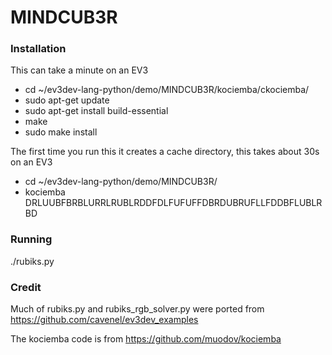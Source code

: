 # MINDCUB3R

### Installation
This can take a minute on an EV3
* cd ~/ev3dev-lang-python/demo/MINDCUB3R/kociemba/ckociemba/
* sudo apt-get update
* sudo apt-get install build-essential
* make
* sudo make install

The first time you run this it creates a cache directory, this takes about 30s on an EV3

* cd ~/ev3dev-lang-python/demo/MINDCUB3R/
* kociemba DRLUUBFBRBLURRLRUBLRDDFDLFUFUFFDBRDUBRUFLLFDDBFLUBLRBD


### Running
./rubiks.py


### Credit
Much of rubiks.py and rubiks_rgb_solver.py were ported from
https://github.com/cavenel/ev3dev_examples

The kociemba code is from
https://github.com/muodov/kociemba
